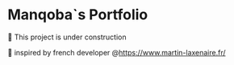 # Manqoba`s Portfolio

🚧 This project is under construction

📝 inspired by french developer @https://www.martin-laxenaire.fr/


